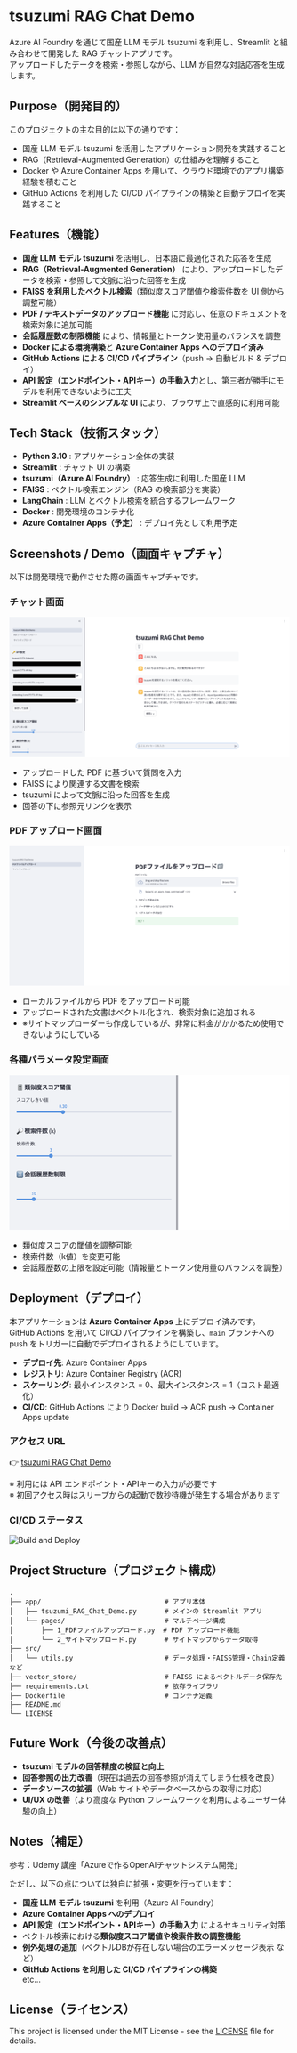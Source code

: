 # tsuzumi RAG Chat Demo

Azure AI Foundry を通じて国産 LLM モデル tsuzumi を利用し、Streamlit と組み合わせて開発した RAG チャットアプリです。  
アップロードしたデータを検索・参照しながら、LLM が自然な対話応答を生成します。


## Purpose（開発目的）

このプロジェクトの主な目的は以下の通りです：

- 国産 LLM モデル tsuzumi を活用したアプリケーション開発を実践すること  
- RAG（Retrieval-Augmented Generation）の仕組みを理解すること  
- Docker や Azure Container Apps を用いて、クラウド環境でのアプリ構築経験を積むこと
- GitHub Actions を利用した CI/CD パイプラインの構築と自動デプロイを実践すること  


## Features（機能）

- **国産 LLM モデル tsuzumi** を活用し、日本語に最適化された応答を生成  
- **RAG（Retrieval-Augmented Generation）** により、アップロードしたデータを検索・参照して文脈に沿った回答を生成  
- **FAISS を利用したベクトル検索**（類似度スコア閾値や検索件数を UI 側から調整可能）  
- **PDF / テキストデータのアップロード機能** に対応し、任意のドキュメントを検索対象に追加可能  
- **会話履歴数の制限機能** により、情報量とトークン使用量のバランスを調整  
- **Docker による環境構築**と **Azure Container Apps へのデプロイ済み**  
- **GitHub Actions による CI/CD パイプライン**（push → 自動ビルド & デプロイ）   
- **API 設定（エンドポイント・APIキー）の手動入力**とし、第三者が勝手にモデルを利用できないように工夫  
- **Streamlit ベースのシンプルな UI** により、ブラウザ上で直感的に利用可能


## Tech Stack（技術スタック）

- **Python 3.10** : アプリケーション全体の実装  
- **Streamlit** : チャット UI の構築  
- **tsuzumi（Azure AI Foundry）** : 応答生成に利用した国産 LLM  
- **FAISS** : ベクトル検索エンジン（RAG の検索部分を実装）  
- **LangChain** : LLM とベクトル検索を統合するフレームワーク  
- **Docker** : 開発環境のコンテナ化  
- **Azure Container Apps（予定）** : デプロイ先として利用予定


## Screenshots / Demo（画面キャプチャ）

以下は開発環境で動作させた際の画面キャプチャです。

### チャット画面
![chat_demo](images/chat_demo.png)

- アップロードした PDF に基づいて質問を入力  
- FAISS により関連する文書を検索  
- tsuzumi によって文脈に沿った回答を生成  
- 回答の下に参照元リンクを表示

### PDF アップロード画面
![upload_demo](images/upload_demo.png)

- ローカルファイルから PDF をアップロード可能  
- アップロードされた文書はベクトル化され、検索対象に追加される
- ※サイトマップローダーも作成しているが、非常に料金がかかるため使用できないようにしている

### 各種パラメータ設定画面
![settings_demo](images/settings_demo.png)

- 類似度スコアの閾値を調整可能  
- 検索件数（k値）を変更可能  
- 会話履歴数の上限を設定可能（情報量とトークン使用量のバランスを調整）


## Deployment（デプロイ）

本アプリケーションは **Azure Container Apps** 上にデプロイ済みです。  
GitHub Actions を用いて CI/CD パイプラインを構築し、`main` ブランチへの push をトリガーに自動でデプロイされるようにしています。  

- **デプロイ先**: Azure Container Apps  
- **レジストリ**: Azure Container Registry (ACR)  
- **スケーリング**: 最小インスタンス = 0、最大インスタンス = 1（コスト最適化）  
- **CI/CD**: GitHub Actions により Docker build → ACR push → Container Apps update  

### アクセス URL
👉 [tsuzumi RAG Chat Demo](https://tsuzumi-rag-chat.icymeadow-a10cc88a.eastus2.azurecontainerapps.io)

※ 利用には API エンドポイント・APIキーの入力が必要です  
※ 初回アクセス時はスリープからの起動で数秒待機が発生する場合があります  

### CI/CD ステータス
![Build and Deploy](https://github.com/gaku-devlog/tsuzumi-rag-chat-demo/actions/workflows/deploy.yml/badge.svg)


## Project Structure（プロジェクト構成）

```plaintext
.
├── app/                               # アプリ本体
│   ├── tsuzumi_RAG_Chat_Demo.py       # メインの Streamlit アプリ
│   └── pages/                         # マルチページ構成
│       ├── 1_PDFファイルアップロード.py  # PDF アップロード機能
│       └── 2_サイトマップロード.py       # サイトマップからデータ取得
├── src/
│   └── utils.py                       # データ処理・FAISS管理・Chain定義など
├── vector_store/                      # FAISS によるベクトルデータ保存先
├── requirements.txt                   # 依存ライブラリ
├── Dockerfile                         # コンテナ定義
├── README.md
└── LICENSE
```

## Future Work（今後の改善点）

- **tsuzumi モデルの回答精度の検証と向上**  
- **回答参照の出力改善**（現在は過去の回答参照が消えてしまう仕様を改良）  
- **データソースの拡張**（Web サイトやデータベースからの取得に対応）  
- **UI/UX の改善**（より高度な Python フレームワークを利用によるユーザー体験の向上）


## Notes（補足）

参考：Udemy 講座「Azureで作るOpenAIチャットシステム開発」

ただし、以下の点については独自に拡張・変更を行っています：
- **国産 LLM モデル tsuzumi** を利用（Azure AI Foundry）  
- **Azure Container Apps へのデプロイ** 
- **API 設定（エンドポイント・APIキー）の手動入力** によるセキュリティ対策
- ベクトル検索における**類似度スコア閾値や検索件数の調整機能**
- **例外処理の追加**（ベクトルDBが存在しない場合のエラーメッセージ表示 など）
- **GitHub Actions を利用した CI/CD パイプラインの構築**
<br>etc...


## License（ライセンス）

This project is licensed under the MIT License - see the [LICENSE](./LICENSE) file for details.

